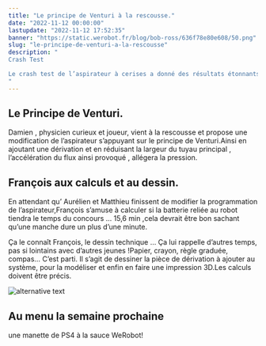 ```yaml
---
title: "Le principe de Venturi à la rescousse."
date: "2022-11-12 00:00:00"
lastupdate: "2022-11-12 17:52:35"
banner: "https://static.werobot.fr/blog/bob-ross/636f78e80e608/50.png"
slug: "le-principe-de-venturi-a-la-rescousse"
description: " 
Crash Test 

Le crash test de l’aspirateur à cerises a donné des résultats étonnants :les cerises ont été mises en charpie. Il faut revoir le système.
"
---
```


## Le Principe de Venturi.

Damien , physicien curieux et joueur, vient à la rescousse et propose une modification de l’aspirateur s’appuyant sur le principe de Venturi.Ainsi en ajoutant une dérivation et en réduisant la largeur du tuyau principal , l’accélération du flux ainsi provoqué , allégera la pression.

## François aux calculs et au dessin.

En attendant qu’ Aurélien et Matthieu finissent de modifier la programmation de l’aspirateur,François s’amuse à calculer si la batterie reliée au robot tiendra le temps du concours …
15,6 min ,cela devrait être bon sachant qu’une manche dure un plus d’une minute.

Ça le connaît François, le dessin technique … Ça lui rappelle d’autres temps, pas si lointains avec d’autres jeunes !Papier, crayon, règle graduée, compas… C’est parti. Il s’agit de dessiner la pièce de dérivation à ajouter au système, pour la modéliser et enfin en faire une impression 3D.Les calculs doivent être précis.

![alternative text](https://static.werobot.fr/blog/bob-ross/636fc6d3a1b23/50.jpg)

## Au menu la semaine prochaine
   une manette de PS4 à la sauce WeRobot!
    
